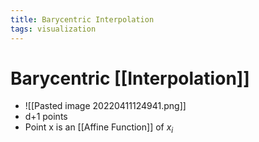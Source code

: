 ```yaml
---
title: Barycentric Interpolation
tags: visualization
---
```


# Barycentric [[Interpolation]]
- ![[Pasted image 20220411124941.png]]
- d+1 points
- Point x is an [[Affine Function]] of $x_i$














